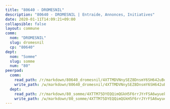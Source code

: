 ```yaml
---
title: "80640 - DROMESNIL"
description: "80640 - DROMESNIL | Entraide, Annonces, Initiatives"
date: 2020-01-11T14:09:21+09:00
collapsible: false
layout: commune
comm:
  nom: "DROMESNIL"
  slug: dromesnil
  cp: "80640"
dept:
  nom: "Somme"
  slug: somme
  num: "80"
peerpad:
  comm:
    read_path: /r/markdown/80640_dromesnil/4XTTMDVNnySEZ8DnsmY6SH642uBomMxKjrHU2XZeGyWHGHVzZ
    write_path: /w/markdown/80640_dromesnil/4XTTMDVNnySEZ8DnsmY6SH642uBomMxKjrHU2XZeGyWHGHVzZ-K3TgUU4DFoSajcgiQPS6sPuUXsEt3PjTzSG2aADRqPwUPF22PEiAc9roFBNz1kJ3cxAthBhJR8JxSZZ8vN4L6imQ25n8mcKTWvPS3jYF7n95hck3a6EVYU18FmCNZY8s9zauGBWy
  dept:
    read_path: /r/markdown/80_somme/4XTTM75DYEQQimQGkH5F6rrJYrFSA6wyuekdgioEx7v45YjSw
    write_path: /w/markdown/80_somme/4XTTM75DYEQQimQGkH5F6rrJYrFSA6wyuekdgioEx7v45YjSw-K3TgTuB1DbUNHuFo9Fhh6JTUriPx8E5izGkmw9RSNTjUtMFPoZhqqp87szE8th3EytWSHGdhUuQUPjam8aJZh1SdH8pL3ibgUbMdNhU17kjAmSa49LMB2GjXvVwDVurE8mgce3XM
---
```


